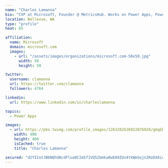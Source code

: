 ```yaml
---
name: "Charles Lamanna"
bio: "CVP at Microsoft, Founder @ MetricsHub. Works on Power Apps, Power Automate, Power Virtual Agent, Common Data Service and Dynamics 365."
location: Bellevue, WA
type: "profile"
heat: 65

affiliation:
  name: Microsoft
  domain: microsoft.com
  images:
    - url: "/assets/images/organizations/microsoft.com-50x50.jpg"
      width: 50
      height: 50

twitter:
  username: clamanna
  url: https://twitter.com/clamanna
  followers: 4764

linkedin:
  url: https://www.linkedin.com/in/charleslamanna

topics:
  - Power Apps

images:
  - url: https://pbs.twimg.com/profile_images/1263202626922876928/g6qGbHZ-_400x400.jpg
    width: 400
    height: 400
    isCached: true
    title: "Charles Lamanna"

secured: "d2YIIotJB6NQhUNcdFlua0CImSf1VQ52bmka0wEA9ZUv4tkWmSojn2RoDX8idGroxE0xfxcfyN9+mXcQIrQsVUZ2A27bGJpv25DyWqv3L2vDV44VBIkvn2OksJuhLawJZeyxGD3rg/df0oGfr5k1bDILpSWQ/ZzngTYJyaAabRCq9edc/dVxmGBGK/aHNrNU5JooMZv+wfwL04+WE+LyzY34cjB63F5nOJEC8RnXIuxDuGim5lfMPLiWWrg/scUJJ8gmE7KHgst6lDWTanxsDhVhY9S4bGguxa3voGfD3rORmIWcOUqHeGHjOsssuT+Q7HiFkfk+48ZwH7qp74haRCFvLxNJ+t9R4J+BubkQkzLDFLLrxLnwrY9E9bRFJQrWiJptvuCJXO9vZtkLitAFTqkk2yva3Po5zrHAOeX6HTY=;JjsPlpv9JVM6gce5LV2EzQ=="
---
```


